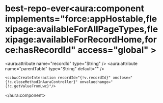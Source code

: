 # best-repo-ever<aura:component implements="force:appHostable,flexipage:availableForAllPageTypes,flexipage:availableForRecordHome,force:hasRecordId" access="global" >
<aura:attribute name="recordId" type="String" />
    <aura:attribute name="parentTabId" type="String" default="" />
    
    <c:bwcCreateInteraction recordId="{!v.recordId}" onclose="{!c.closeMethodInAuraController}" onvaluechange="{!c.getValueFromLwc}"/>
</aura:component>